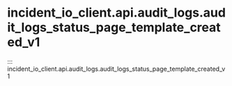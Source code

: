 # incident_io_client.api.audit_logs.audit_logs_status_page_template_created_v1

::: incident_io_client.api.audit_logs.audit_logs_status_page_template_created_v1